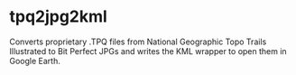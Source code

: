 # tpq2jpg2kml
Converts proprietary .TPQ files from National Geographic Topo Trails Illustrated to Bit Perfect JPGs and writes the KML wrapper to open them in Google Earth.
